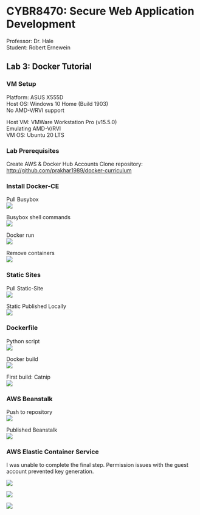 # CYBR8470: Secure Web Application Development
Professor: Dr. Hale  
Student:   Robert Ernewein

## Lab 3: Docker Tutorial

### VM Setup

Platform: ASUS X555D  
Host OS: Windows 10 Home (Build 1903)  
No AMD-V/RVI support

Host VM: VMWare Workstation Pro (v15.5.0)  
Emulating AMD-V/RVI  
VM OS: Ubuntu 20 LTS

### Lab Prerequisites

Create AWS & Docker Hub Accounts
Clone repository: http://github.com/prakhar1989/docker-curriculum

### Install Docker-CE

Pull Busybox  
![](./images/1.busybox.png)

Busybox shell commands  
![](./images/2.bb_shell.png)

Docker run  
![](./images/3.end_docker_run.png)

Remove containers  
![](./images/4.remove_containers.png)

### Static Sites

Pull Static-Site  
![](./images/5.pull_static_site.png)

Static Published Locally  
![](./images/6.static_published.png)

### Dockerfile

Python script  
![](./images/7.Dockerfile.png)

Docker build  
![](./images/8.Docker_build.png)

First build: Catnip  
![](./images/9.First_image.png)

### AWS Beanstalk

Push to repository  
![](./images/10.Docker_push.png)

Published Beanstalk  
![](./images/11.Elastic_Beanstalk.png)



### AWS Elastic Container Service

I was unable to complete the final step. Permission issues with the guest account prevented key generation.

![](./images/28.IAM_error.png)

![](./images/29.IAM_error2.png)

![](./images/30.IAM_error3.png)